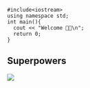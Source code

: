 ```
#include<iostream>
using namespace std;
int main(){
  cout << "Welcome 🖖🏻\n";
  return 0;
}
```
## Superpowers
![](https://github-readme-stats.vercel.app/api/top-langs/?username=JorgeKtch&layout=compact)
